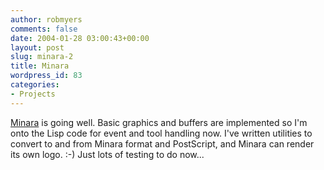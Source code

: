```yaml
---
author: robmyers
comments: false
date: 2004-01-28 03:00:43+00:00
layout: post
slug: minara-2
title: Minara
wordpress_id: 83
categories:
- Projects
---
```


[Minara](/minara/) is going well. Basic graphics and buffers are implemented so I'm onto the Lisp code for event and tool handling now. I've written utilities to convert to and from Minara format and PostScript, and Minara can render its own logo. :-) Just lots of testing to do now...

  


